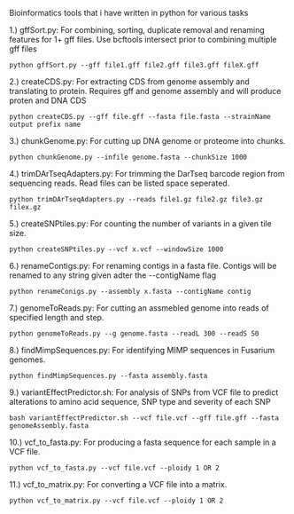 Bioinformatics tools that i have written in python for various tasks  


1.) gffSort.py: For combining, sorting, duplicate removal and renaming features for 1+ gff files. Use bcftools intersect prior to combining multiple gff files 

	python gffSort.py --gff file1.gff file2.gff file3.gff fileX.gff


2.) createCDS.py: For extracting CDS from genome assembly and translating to protein. Requires gff and genome assembly and will produce proten and DNA CDS

	python createCDS.py --gff file.gff --fasta file.fasta --strainName output prefix name
    
3.) chunkGenome.py: For cutting up DNA genome or proteome into chunks. 

	python chunkGenome.py --infile genome.fasta --chunkSize 1000 

4.) trimDArTseqAdapters.py: For trimming the DarTseq barcode region from sequencing reads. Read files can be listed space seperated. 

	python trimDArTseqAdapters.py --reads file1.gz file2.gz file3.gz filex.gz 

5.) createSNPtiles.py: For counting the number of variants in a given tile size. 
	
	python createSNPtiles.py --vcf x.vcf --windowSize 1000

6.) renameContigs.py: For renaming contigs in a fasta file. Contigs will be renamed to any string given adter the --contigName flag

	python renameConigs.py --assembly x.fasta --contigName contig

7.) genomeToReads.py: For cutting an assmebled genome into reads of specified length and step. 

	python genomeToReads.py --g genome.fasta --readL 300 --readS 50

8.) findMimpSequences.py: For identifying MIMP sequences in Fusarium genomes. 

	python findMimpSequences.py --fasta assembly.fasta

9.) variantEffectPredictor.sh: For analysis of SNPs from VCF file to predict alterations to amino acid sequence, SNP type and severity of each SNP
	
	bash variantEffectPredictor.sh --vcf file.vcf --gff file.gff --fasta genomeAssembly.fasta 

10.) vcf_to_fasta.py: For producing a fasta sequence for each sample in a VCF file.
	
	python vcf_to_fasta.py --vcf file.vcf --ploidy 1 OR 2 

11.) vcf_to_matrix.py: For converting a VCF file into a matrix.

	python vcf_to_matrix.py --vcf file.vcf --ploidy 1 OR 2

